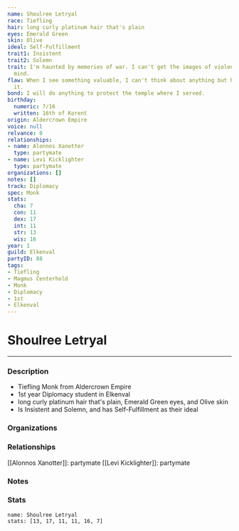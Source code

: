```yaml
---
name: Shoulree Letryal
race: Tiefling
hair: long curly platinum hair that's plain
eyes: Emerald Green
skin: Olive
ideal: Self-Fulfillment
trait1: Insistent
trait2: Solemn
trait: I'm haunted by memories of war. I can't get the images of violence out of my
  mind.
flaw: When I see something valuable, I can't think about anything but how to steal
  it.
bond: I will do anything to protect the temple where I served.
birthday:
  numeric: 7/16
  written: 16th of Korent
origin: Aldercrown Empire
voice: null
relvance: 0
relationships:
- name: Alonnos Xanotter
  type: partymate
- name: Levi Kicklighter
  type: partymate
organizations: []
notes: []
track: Diplomacy
spec: Monk
stats:
  cha: 7
  con: 11
  dex: 17
  int: 11
  str: 13
  wis: 16
year: 1
guild: Elkenval
partyID: 88
tags:
- Tiefling
- Magmus Centerhold
- Monk
- Diplomacy
- 1st
- Elkenval
---
```

# Shoulree Letryal
---
### Description
- Tiefling Monk from Aldercrown Empire
- 1st year Diplomacy student in Elkenval
- long curly platinum hair that's plain, Emerald Green eyes, and Olive skin
- Is Insistent and Solemn, and has Self-Fulfillment as their ideal

### Organizations

### Relationships
[[Alonnos Xanotter]]: partymate
[[Levi Kicklighter]]: partymate

### Notes

### Stats
```statblock
name: Shoulree Letryal
stats: [13, 17, 11, 11, 16, 7]
```